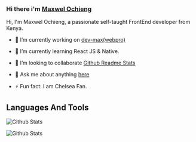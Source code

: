 ### Hi there i'm [Maxwel Ochieng](https://devmaxwel.github.io/portfolio/)
Hi, I'm Maxwel Ochieng, a passionate self-taught FrontEnd developer from Kenya.

- 🔭 I’m currently working on [dev-max(webpro)](https://github.com/devmaxwel/devmaxwel-Netflix.github.io)
- 🌱 I’m currently learning React JS & Native.
- 👯 I’m looking to collaborate [Github Readme Stats]()
- 💬 Ask me about anything [here](https://github.com/devmaxwel/devmaxwel-Netflix.github.io)

- ⚡ Fun fact: I am Chelsea Fan.

## Languages And Tools



![Github Stats](https://github-readme-stats.vercel.app/api?username=devmaxwel&count_private-true&show_icons-truetheme=radical)

![Github Stats](https://github-readme-stats.vercel.app/api/top-langs?username=devmaxwel&count_private-true&show_icons-truetheme=radical)
